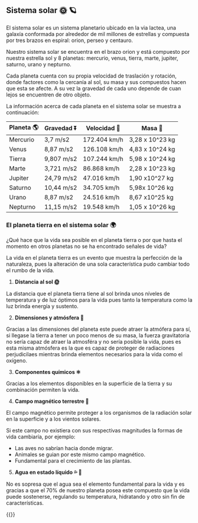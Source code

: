 ## **Sistema solar** 🌞 🪐

El sistema solar es un sistema planetario ubicado en la via lactea, una galaxía conformada por alrededor de mil millones de estrellas y compuesta por tres brazos en espiral: orion, perseo y centauro.

Nuestro sistema solar se encuentra en el brazo orion y está compuesto por nuestra estrella sol y 8 planetas: mercurio, venus, tierra, marte, jupiter, saturno, urano y nepturno.

Cada planeta cuenta con su propia velocidad de traslación y rotación, donde factores como la cercanía al sol, su masa y sus compuestos hacen que esta se afecte. A su vez la gravedad de cada uno depende de cuan lejos se encuentren de otro objeto.

La información acerca de cada planeta en el sistema solar se muestra a continuación:


| Planeta 🌎 | Gravedad ⏬  |   Velocidad 💨|  Masa     🎱  |
|----------   |------------  |-------------- |-----------------|
| Mercurio    | 3,7 m/s2     | 172.404 km/h  | 3,28 x 10^23 kg |
| Venus       | 8,87 m/s2    | 126.108 km/h  | 4,83 x 10^24 kg |
| Tierra      | 9,807 m/s2   | 107.244 km/h  | 5,98 x 10^24 kg |
| Marte       | 3,721 m/s2   | 86.868 km/h   | 2,28 x 10^23 kg |
| Jupiter     | 24,79 m/s2   | 47.016 km/h   | 1,90 x10^27 kg  |
| Saturno     | 10,44 m/s2   | 34.705 km/h   | 5,98x 10^26 kg  |
| Urano       | 8,87 m/s2    | 24.516 km/h   | 8,67 x10^25 kg  |
| Nepturno    | 11,15 m/s2   | 19.548 km/h   | 1,05 x 10^26 kg |

### **El planeta tierra en el sistema solar 🌍** 

¿Qué hace que la vida sea posible en el planeta tierra o por que hasta el momento en otros planetas no se ha encontrado señales de vida?

La vida en el planeta tierra es un evento que muestra la perfección de la naturaleza, pues la alteración de una sola característica pudo cambiar todo el rumbo de la vida.



1.   **Distancia al sol 🌞**

La distancia que el planeta tierra tiene al sol brinda unos níveles de temperatura y de luz óptimos para la vida pues tanto la temperatura como la luz brinda energía y sustento.

2.   **Dimensiones y atmósfera 📏**

Gracias a las dimensiones del planeta este puede atraer la atmófera para sí, si llegase la tierra a tener un poco menos de su masa, la fuerza gravitatoria no sería capaz de atraer la atmosféra y no sería posible la vida, pues es esta misma atmósfera es la que es capaz de proteger de radiaciones perjudicilaes mientras brinda elementos necesarios para la vida como el oxígeno.

3.   **Componentes químicos ⚛**

Gracias a los elementos disponibles en la superficie de la tierra y su combinación permiten la vida.

4.   **Campo magnético terrestre 🧲**

El campo magnético permite proteger a los organismos de la radiación solar en la superficie y a los vientos solares.

Si este campo no existiera con sus respectivas magnitudes la formas de vida cambiaría, por ejemplo:

*   Las aves no sabrían hacia donde migrar.
*   Animales se guian por este mismo campo magnético.
*   Fundamental para el crecimiento de las plantas.

5.   **Agua en estado líquido 💦 🚤**

No es sopresa que el agua sea el elemento fundamental para la vida y es gracias a que el 70% de nuestro planeta posea este compuesto que la vida puede sostenerse, regulando su temperatura, hidratando y otro sin fin de características.


{{<p5-iframe sketch="/VisualComputing/sketches/workshops/solar_system/solarSystem.js" lib1="https://cdn.jsdelivr.net/gh/VisualComputing/p5.treegl/p5.treegl.js" lib2="https://cdn.jsdelivr.net/gh/freshfork/p5.EasyCam@1.2.1/p5.easycam.js" lib3="https://cdn.jsdelivr.net/gh/VisualComputing/p5.treegl/p5treegl.js" width="700" height="1000" >}}

